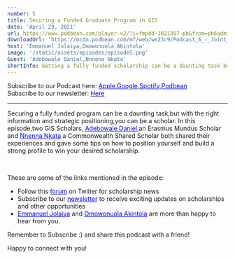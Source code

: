 ```yaml
---
number: 5
title: Securing a Funded Graduate Program in GIS
date: 'April 29, 2021'
url: https://www.podbean.com/player-v2/?i=fmpdd-1021397-pb&from=pb6admin
downloadUrl: 'https://mcdn.podbean.com/mf/web/we23c9/Podcast_6_-_Joint_v2_-_final5zdd1.mp3'
host: 'Emmanuel Jolaiya,Omowonuola Akintola'
image: '/static/assets/episodes/episode5.png'
Guest: 'Adebowale Daniel,Nnnena Nkata'
shortInfo: Getting a fully funded scholarship can be a daunting task but...
---
```


Subscribe to our Podcast here: <a target="_blank" href="https://podcasts.apple.com/ng/podcast/africa-geoconvo-podcast/id1549049632" style='color:blue;'>Apple</a>,<a target="_blank" href="https://www.google.com/podcasts?feed=aHR0cHM6Ly9mZWVkLnBvZGJlYW4uY29tL2FmcmljYWdlb2NvbnZvL2ZlZWQueG1s" style='color:blue;'>Google</a>,<a target="_blank" href="https://africageoconvo.podbean.com/" style='color:blue;'>Spotify</a>,<a target="_blank" href="https://africageoconvo.podbean.com/" style='color:blue;'>Podbean</a><br>
Subscribe to our newsletter: <a target="_blank" href="https://mailchi.mp/431d1fc48f4b/africa-geo-convo-mailing-list" style='color:blue;'>Here</a>

<hr>

Securing a fully funded program can be a daunting task,but with the right information and strategic positioning,you can be a scholar. In this episode,two GIS Scholars, <a href='https://www.linkedin.com/in/aadebowaledaniel/' target='_blank' style='color:blue'>Adebowale Daniel</a>,an Erasmus Mundus Scholar and <a href='https://www.linkedin.com/in/nnenna-nkata/' target='_blank' style='color:blue'>Nnenna Nkata</a> a Commonwealth Shared Scholar both shared their experiences and gave some tips on how to position yourself and build a strong profile to win your desired scholarship.

<br>
<p>These are some of the links mentioned in the episode:</p>

<ul>

<li>Follow this <a href='https://www.twitter.com/forum_isf' target='_blank' style='color:blue'>forum</a> on Twiiter for scholarship news</li>

<li>Subscribe to our <a href='https://mailchi.mp/431d1fc48f4b/africa-geo-convo-mailing-list' target='_blank' style='color:blue'>newsletter</a> to receive exciting updates on scholarships and other opportunities</li>

<li><a href='https://www.twitter.com/jeafreezy' target='_blank' style='color:blue'>Emmanuel Jolaiya</a> and <a href='https://twitter.com/Svelte_mo' target='_blank' style='color:blue'>Omowonuola Akintola</a> are more than happy to hear from you.</li>

</ul>

Remember to Subscribe :) and share this podcast with a friend!

Happy to connect with you!
